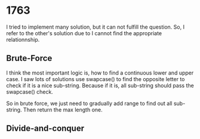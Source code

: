 # 1763

I tried to implement many solution, but it can not fulfill the question. So, I refer to the other's solution due to I cannot find the appropriate relationnship.

## Brute-Force
I think the most important logic is, how to find a continuous lower and upper case. I saw lots of solutions use swapcase() to find the opposite letter to check if it is a nice sub-string. Because if it is, all sub-string should pass the swapcase() check.

So in brute force, we just need to gradually add range to find out all sub-string. Then return the max length one.

## Divide-and-conquer
